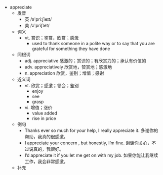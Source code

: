 - appreciate
  - 发音
    - 英 /ə'priːʃieɪt/
    - 美 /ə'priʃɪet/
  - 词义
    - vt. 赏识；鉴赏，欣赏；感激
      - used to thank someone in a polite way or to say that you are grateful for something they have done
  - 同根词
    - adj. appreciative 感激的；赏识的；有欣赏力的；承认有价值的
    - adv. appreciatively 欣赏地，赞赏地；感激地
    - n. appreciation 欣赏，鉴别；增值；感谢
  - 近义词
    - vt. 欣赏；感激；领会；鉴别
      - enjoy
      - see
      - grasp
    - vi. 增值；涨价
      - value added
      - rise in price
  - 例句
    - Thanks ever so much for your help, I really appreciate it. 多谢你的帮助，我真的很感激。
    - I appreciate your concern , but honestly, I’m fine. 谢谢你关心，不过说真的，我很好。
    - I’d appreciate it if you let me get on with my job. 如果你能让我继续工作，我会非常感激。
  - 补充